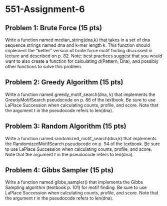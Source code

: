 # 551-Assignment-6


## Problem 1: Brute Force (15 pts)

Write a function named median_string(dna,k) that takes in a set of dna sequence strings named dna and k-mer length k. This function should implement the “better” version of brute force motif finding discussed in lecture and described on p. 82. Note: best practices suggest that you would want to also create a function for calculating d(Pattern, Dna), and possibly other functions to solve this problem.

 

## Problem 2: Greedy Algorithm (15 pts)

Write a function named greedy_motif_search(dna, k) that implements the GreedyMotifSearch pseudocode on p. 86 of the textbook. Be sure to use LaPlace Succession when calculating counts, profile, and score. Note that the argument *t* in the pseudocode refers to len(dna).

 

## Problem 3: Random Algorithm (15 pts)

Write a function named randomized_motif_search(dna,k) that implements the RandomizedMotifSearch pseudocode on p. 94 of the textbook. Be sure to use LaPlace Succession when calculating counts, profile, and score. Note that the argument *t* in the pseudocode refers to len(dna).

 

## Problem 4: Gibbs Sampler (15 pts)

Write a function named gibbs_sampler() that implements the Gibbs Sampling algorithm (textbook p. 101) for motif finding. Be sure to use LaPlace Succession when calculating counts, profile, and score. Note that the argument *t* in the pseudocode refers to len(dna).

